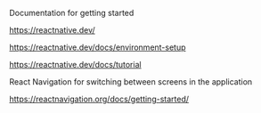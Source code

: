 Documentation for getting started

https://reactnative.dev/

https://reactnative.dev/docs/environment-setup

https://reactnative.dev/docs/tutorial

React Navigation for switching between screens in the application

https://reactnavigation.org/docs/getting-started/
